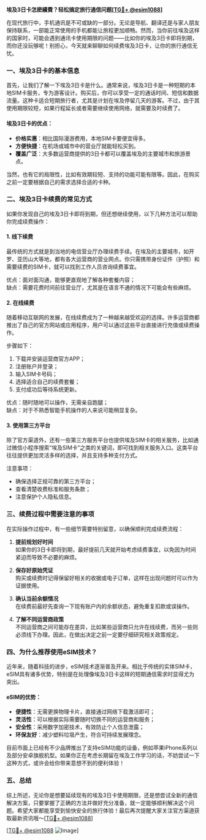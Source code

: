 **埃及3日卡怎麽續費？轻松搞定旅行通信问题[[TG💪+ @esim1088](https://t.me/s/esim1088)]**

在现代旅行中，手机通讯是不可或缺的一部分。无论是导航、翻译还是与家人朋友保持联系，一部能正常使用的手机都能让旅程更加顺畅。然而，当你前往埃及这样的国家时，可能会遇到通讯卡使用期限的问题——比如你的埃及3日卡即将到期，而你还没玩够呢！别担心，今天就来聊聊如何续费埃及3日卡，让你的旅行通信无忧。

### 一、埃及3日卡的基本信息

首先，让我们了解一下埃及3日卡是什么。通常来说，埃及3日卡是一种短期的本地SIM卡服务，专为游客设计。购买后，你可以享受一定的通话时间、短信和数据流量。这种卡适合短期旅行者，尤其是计划在埃及停留几天的游客。不过，由于其使用期限较短，如果行程延长或者需要继续使用网络，就需要及时续费了。

#### 埃及3日卡的优点：
- **价格实惠**：相比国际漫游费用，本地SIM卡要便宜得多。
- **方便快捷**：在机场或城市中的营业厅就能轻松买到。
- **覆盖广泛**：大多数运营商提供的3日卡都可以覆盖埃及的主要城市和旅游景点。

当然，也有它的局限性，比如有效期较短、支持的功能可能有限等。因此，在购买之前一定要根据自己的需求选择合适的卡种。

### 二、埃及3日卡续费的常见方式

如果你发现自己的埃及3日卡即将到期，但还想继续使用，以下几种方法可以帮助你完成续费操作：

#### 1. 线下续费
最传统的方式就是到当地的电信营业厅办理续费手续。在埃及的主要城市，如开罗、亚历山大等地，都有各大运营商的营业网点。你只需携带身份证件（护照）和需要续费的SIM卡，就可以找到工作人员咨询续费事宜。

优点：面对面沟通，能够更直观地了解各种套餐内容；  
缺点：需要花费时间前往营业厅，尤其是在语言不通的情况下可能会有些麻烦。

#### 2. 在线续费
随着移动互联网的发展，在线续费成为了一种越来越受欢迎的选择。许多运营商都推出了自己的官方网站或应用程序，用户可以通过这些平台直接进行充值或续费操作。

步骤如下：
1. 下载并安装运营商官方APP；
2. 注册账户并登录；
3. 输入SIM卡号码；
4. 选择适合自己的续费套餐；
5. 支付成功后等待系统更新。

优点：随时随地可以操作，无需亲自跑腿；  
缺点：对于不熟悉智能手机操作的人来说可能稍显复杂。

#### 3. 使用第三方平台
除了官方渠道外，还有一些第三方服务平台也提供埃及SIM卡的相关服务，比如通过微信小程序搜索“埃及SIM卡”之类的关键词，即可找到相关服务入口。这类平台往往提供更加灵活多样的选择，并且支持多种支付方式。

注意事项：
- 确保选择正规可靠的第三方平台；
- 查看清楚收费标准和服务条款；
- 注意保护个人隐私信息。

### 三、续费过程中需要注意的事项

在实际操作过程中，有一些细节需要特别留意，以确保顺利完成续费流程：

1. **提前规划好时间**  
   如果你的3日卡即将到期，最好提前几天就开始考虑续费事宜，以免因为时间紧迫而导致不必要的麻烦。

2. **保存好原始凭证**  
   购买或续费时记得保留好相关的收据或电子订单，这样在出现问题时可以作为证据使用。

3. **确认当前余额情况**  
   在续费前最好先查询一下现有账户内的余额状态，避免重复扣款或误操作。

4. **了解不同运营商政策**  
   不同运营商之间可能存在差异，比如某些运营商只允许在线续费，而另一些则必须线下办理。因此，在做出决定之前一定要仔细研究相关政策规定。

### 四、为什么推荐使用eSIM技术？

近年来，随着科技的进步，eSIM技术逐渐普及开来。相比于传统的实体SIM卡，eSIM具有诸多优势，特别是在处理像埃及3日卡这样的短期通信需求时显得尤为突出。

#### eSIM的优势：
- **便捷性**：无需更换物理卡片，直接通过网络下载激活即可；
- **灵活性**：可以根据实际需要随时切换不同的运营商和服务；
- **安全性**：采用数字加密技术，有效防止个人信息泄露；
- **环保友好**：减少塑料垃圾产生，符合可持续发展理念。

目前市面上已经有不少品牌推出了支持eSIM功能的设备，例如苹果iPhone系列以及部分安卓旗舰机型。如果你正在考虑长期留在埃及工作学习的话，不妨尝试一下这种方式，或许会给你带来意想不到的便利体验！

### 五、总结

综上所述，无论你是想要延续现有的埃及3日卡使用期限，还是想尝试全新的通信解决方案，只要掌握了正确的方法并做好充分准备，就一定能够顺利解决这个问题。希望大家都能享受到愉快安全的旅行体验！最后再次提醒大家关注官方渠道获取最新资讯哦～[[TG💪+ @esim1088](https://t.me/s/esim1088)]

[[TG💪+ @esim1088](https://t.me/s/esim1088) ![Image](https://i.postimg.cc/4NQfJmqS/Snipaste-2025-05-13-00-14-12.png)]